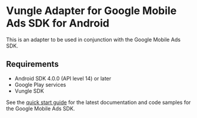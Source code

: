 # Vungle Adapter for Google Mobile Ads SDK for Android

This is an adapter to be used in conjunction with the Google Mobile Ads SDK.

## Requirements
- Android SDK 4.0.0 (API level 14) or later
- Google Play services
- Vungle SDK

See the
[quick start guide](https://firebase.google.com/docs/admob/android/quick-start)
for the latest documentation and code samples for the Google Mobile Ads SDK.
